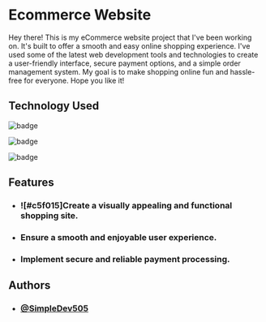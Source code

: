 
# Ecommerce Website

Hey there! This is my eCommerce website project that I've been working on. It's built to offer a smooth and easy online shopping experience. I've used some of the latest web development tools and technologies to create a user-friendly interface, secure payment options, and a simple order management system. My goal is to make shopping online fun and hassle-free for everyone. Hope you like it!


## Technology Used

![badge](https://img.shields.io/badge/HTML5-ff4d00.svg?style=for-the-badge&logo=HTML5&logoColor=ffffff&labelColor=000000)
 
![badge](https://img.shields.io/badge/css3-0091ff.svg?style=for-the-badge&logo=CSS3&logoColor=ffffff&labelColor=000000)

![badge](https://img.shields.io/badge/JavaScript-ffdd00.svg?style=for-the-badge&logo=JavaScript&logoColor=ffffff&labelColor=000000)


## Features

- ### ![#c5f015]Create a visually appealing and functional shopping site.
- ### Ensure a smooth and enjoyable user experience.
- ### Implement secure and reliable payment processing.


## Authors

- ### [@SimpleDev505](https://github.com/SimpleDev505)

